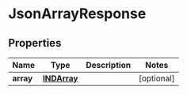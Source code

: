 

# JsonArrayResponse

## Properties

Name | Type | Description | Notes
------------ | ------------- | ------------- | -------------
**array** | [**INDArray**](INDArray.md) |  |  [optional]




